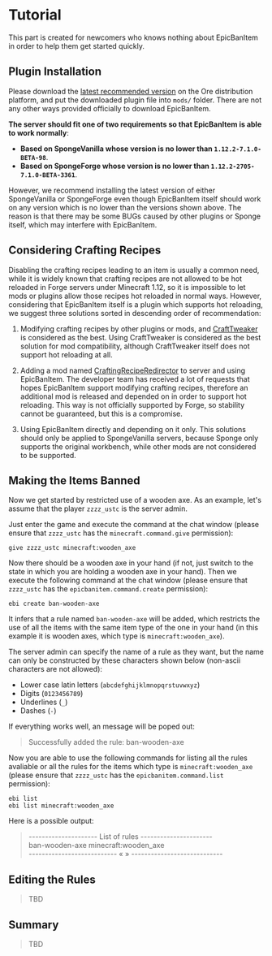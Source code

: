 # Tutorial

This part is created for newcomers who knows nothing about EpicBanItem in order to help them get started quickly.

## Plugin Installation

Please download the [latest recommended version](https://ore.spongepowered.org/EpicBanItem/EpicBanItem/versions/recommended/download) on the Ore distribution platform, and put the downloaded plugin file into `mods/` folder. There are not any other ways provided officially to download EpicBanItem.

**The server should fit one of two requirements so that EpicBanItem is able to work normally**:

* **Based on SpongeVanilla whose version is no lower than `1.12.2-7.1.0-BETA-98`**.
* **Based on SpongeForge whose version is no lower than `1.12.2-2705-7.1.0-BETA-3361`**.

However, we recommend installing the latest version of either SpongeVanilla or SpongeForge even though EpicBanItem itself should work on any version which is no lower than the versions shown above. The reason is that there may be some BUGs caused by other plugins or Sponge itself, which may interfere with EpicBanItem.

## Considering Crafting Recipes

Disabling the crafting recipes leading to an item is usually a common need, while it is widely known that crafting recipes are not allowed to be hot reloaded in Forge servers under Minecraft 1.12, so it is impossible to let mods or plugins allow those recipes hot reloaded in normal ways. However, considering that EpicBanItem itself is a plugin which supports hot reloading, we suggest three solutions sorted in descending order of recommendation:

1. Modifying crafting recipes by other plugins or mods, and [CraftTweaker](https://minecraft.curseforge.com/projects/crafttweaker) is considered as the best. Using CraftTweaker is considered as the best solution for mod compatibility, although CraftTweaker itself does not support hot reloading at all.

2. Adding a mod named [CraftingRecipeRedirector](https://github.com/ustc-zzzz/CraftingRecipeRedirector/releases) to server and using EpicBanItem. The developer team has received a lot of requests that hopes EpicBanItem support modifying crafting recipes, therefore an additional mod is released and depended on in order to support hot reloading. This way is not officially supported by Forge, so stability cannot be guaranteed, but this is a compromise.

3. Using EpicBanItem directly and depending on it only. This solutions should only be applied to SpongeVanilla servers, because Sponge only supports the original workbench, while other mods are not considered to be supported.

## Making the Items Banned

Now we get started by restricted use of a wooden axe. As an example, let's assume that the player `zzzz_ustc` is the server admin.

Just enter the game and execute the command at the chat window (please ensure that `zzzz_ustc` has the `minecraft.command.give` permission):

```mcfunction
give zzzz_ustc minecraft:wooden_axe
```

Now there should be a wooden axe in your hand (if not, just switch to the state in which you are holding a wooden axe in your hand). Then we execute the following command at the chat window (please ensure that `zzzz_ustc` has the `epicbanitem.command.create` permission):

```mcfunction
ebi create ban-wooden-axe
```

It infers that a rule named `ban-wooden-axe` will be added, which restricts the use of all the items with the same item type of the one in your hand (in this example it is wooden axes, which type is `minecraft:wooden_axe`).

The server admin can specify the name of a rule as they want, but the name can only be constructed by these characters shown below (non-ascii characters are not allowed):

* Lower case latin letters (`abcdefghijklmnopqrstuvwxyz`)
* Digits (`0123456789`)
* Underlines (`_`)
* Dashes (`-`)

If everything works well, an message will be poped out:

> Successfully added the rule: ban-wooden-axe

Now you are able to use the following commands for listing all the rules avaliable or all the rules for the items which type is `minecraft:wooden_axe` (please ensure that `zzzz_ustc` has the `epicbanitem.command.list` permission):

```mcfunction
ebi list
ebi list minecraft:wooden_axe
```

Here is a possible output:

> --------------------- List of rules ----------------------  
> ban-wooden-axe  minecraft:wooden_axe  
> --------------------------- « » ----------------------------  

## Editing the Rules

> TBD

## Summary

> TBD
